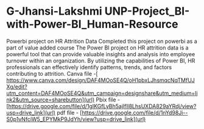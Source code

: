 # G-Jhansi-Lakshmi UNP-Project_BI-with-Power-BI_Human-Resource
Powerbi project on HR Attrition Data
Completed this project on powerbi as a part of value added course
The Power BI project on HR attrition data is a powerful tool that can provide valuable insights and analysis into employee turnover within an organization. By utilizing the capabilities of Power BI, HR professionals can effectively identify patterns, trends, and factors contributing to attrition.
Canva file -[ https://www.canva.com/design/DAF4MOoSE4Q/oH1pbxLJhsmqcNqTMfUJXg/edit?utm_content=DAF4MOoSE4Q&utm_campaign=designshare&utm_medium=link2&utm_source=sharebutton](url)
Pbix file - [https://drive.google.com/file/d/1gIKGfLyBh5ajlfll8LhsUXDA829aYRdj/view?usp=drive_link](url)
pdf file - [https://drive.google.com/file/d/1nYd98Ji--S0p1vNfciW5_EPYMkP9JdYh/view?usp=drive_link](url)
